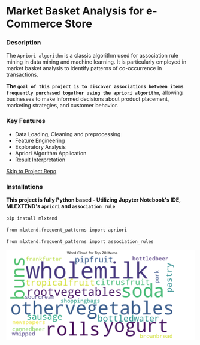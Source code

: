 # Market Basket Analysis for e-Commerce Store

### Description

The `Apriori algorithm` is a classic algorithm used for association rule mining in data mining and machine learning. It is particularly employed in market basket analysis to identify patterns of co-occurrence in transactions. 

<b>The `goal of this project is to discover associations between items frequently purchased together using the apriori algorithm`,</b> allowing businesses to make informed decisions about product placement, marketing strategies, and customer behavior.

### Key Features
- Data Loading, Cleaning and preprocessing
- Feature Engineering
- Exploratory Analysis
- Apriori Algorithm Application
- Result Interpretation

[Skip to Project Repo](https://github.com/GraceOby/MarketBasketAnalysis/blob/main/Market%20Basket%20Analysis/market_basket_analysis.ipynb)

### Installations
<b>This project is fully Python based - Utilizing Jupyter Notebook's IDE, MLEXTEND's `apriori` and `association rule`</b>

`pip install mlxtend`

`from mlxtend.frequent_patterns import apriori`

`from mlxtend.frequent_patterns import association_rules`

![word-chart](https://github.com/GraceOby/MarketBasketAnalysis/blob/main/Market%20Basket%20Analysis/word-chart.png)
